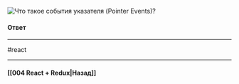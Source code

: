 ![Что такое события указателя (Pointer Events)?](https://youtu.be/HBSAjY-xh3k?t=239)

#### Ответ


____
#react

____

#### [[004 React + Redux|Назад]]